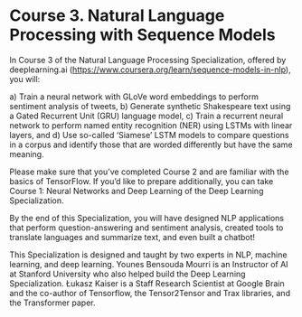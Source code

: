 # Course 3. Natural Language Processing with Sequence Models

In Course 3 of the Natural Language Processing Specialization, offered by deeplearning.ai (https://www.coursera.org/learn/sequence-models-in-nlp), you will:

a) Train a neural network with GLoVe word embeddings to perform sentiment analysis of tweets,
b) Generate synthetic Shakespeare text using a Gated Recurrent Unit (GRU) language model,
c) Train a recurrent neural network to perform named entity recognition (NER) using LSTMs with linear layers, and
d) Use so-called ‘Siamese’ LSTM models to compare questions in a corpus and identify those that are worded differently but have the same meaning.

Please make sure that you’ve completed Course 2 and are familiar with the basics of TensorFlow. If you’d like to prepare additionally, you can take Course 1: Neural Networks and Deep Learning of the Deep Learning Specialization.

By the end of this Specialization, you will have designed NLP applications that perform question-answering and sentiment analysis, created tools to translate languages and summarize text, and even built a chatbot!

This Specialization is designed and taught by two experts in NLP, machine learning, and deep learning. Younes Bensouda Mourri is an Instructor of AI at Stanford University who also helped build the Deep Learning Specialization. Łukasz Kaiser is a Staff Research Scientist at Google Brain and the co-author of Tensorflow, the Tensor2Tensor and Trax libraries, and the Transformer paper.
